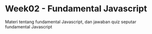 
# Week02 - Fundamental Javascript
Materi tentang fundamental Javascript, dan jawaban quiz seputar fundamental Javascript 
